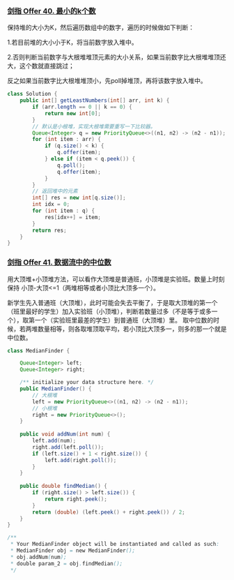 ### [剑指 Offer 40. 最小的k个数](https://leetcode.cn/problems/zui-xiao-de-kge-shu-lcof/)

保持堆的大小为K，然后遍历数组中的数字，遍历的时候做如下判断：

1.若目前堆的大小小于K，将当前数字放入堆中。

2.否则判断当前数字与大根堆堆顶元素的大小关系，如果当前数字比大根堆堆顶还大，这个数就直接跳过；

反之如果当前数字比大根堆堆顶小，先poll掉堆顶，再将该数字放入堆中。



```java
class Solution {
    public int[] getLeastNumbers(int[] arr, int k) {
        if (arr.length == 0 || k == 0) {
            return new int[0];
        }
        // 默认是小根堆，实现大根堆需要重写一下比较器。
        Queue<Integer> q = new PriorityQueue<>((n1, n2) -> (n2 - n1));
        for (int item : arr) {
            if (q.size() < k) {
                q.offer(item);
            } else if (item < q.peek()) {
                q.poll();
                q.offer(item);
            }
        }
		// 返回堆中的元素
        int[] res = new int[q.size()];
        int idx = 0;
        for (int item : q) {
            res[idx++] = item;
        }
        return res;
    }
}
```





### [剑指 Offer 41. 数据流中的中位数](https://leetcode.cn/problems/shu-ju-liu-zhong-de-zhong-wei-shu-lcof/)

用大顶堆+小顶堆方法，可以看作大顶堆是普通班，小顶堆是实验班。数量上时刻保持 小顶-大顶<=1（两堆相等或者小顶比大顶多一个）。

新学生先入普通班（大顶堆），此时可能会失去平衡了，于是取大顶堆的第一个（班里最好的学生）加入实验班（小顶堆），判断若数量过多（不是等于或多一个），取第一个（实验班里最差的学生）到普通班（大顶堆）里。 取中位数的时候，若两堆数量相等，则各取堆顶取平均，若小顶比大顶多一，则多的那一个就是中位数。

```java
class MedianFinder {

    Queue<Integer> left;
    Queue<Integer> right;

    /** initialize your data structure here. */
    public MedianFinder() {
        // 大根堆
        left = new PriorityQueue<>((n1, n2) -> (n2 - n1));
        // 小根堆
        right = new PriorityQueue<>();
    }
    
    public void addNum(int num) {
        left.add(num);
        right.add(left.poll());
        if (left.size() + 1 < right.size()) {
            left.add(right.poll());
        }
    }
    
    public double findMedian() {
        if (right.size() > left.size()) {
            return right.peek();
        }
        return (double) (left.peek() + right.peek()) / 2;
    }
}

/**
 * Your MedianFinder object will be instantiated and called as such:
 * MedianFinder obj = new MedianFinder();
 * obj.addNum(num);
 * double param_2 = obj.findMedian();
 */
```

